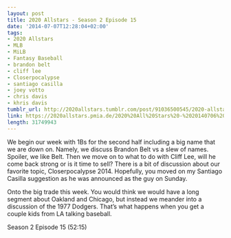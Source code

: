```yaml
---
layout: post
title: 2020 Allstars - Season 2 Episode 15
date: '2014-07-07T12:28:04+02:00'
tags:
- 2020 Allstars
- MLB
- MiLB
- Fantasy Baseball
- brandon belt
- cliff lee
- Closerpocalypse
- santiago casilla
- joey votto
- chris davis
- khris davis
tumblr_url: http://2020allstars.tumblr.com/post/91036500545/2020-allstars-season-2-episode-15
link: https://2020allstars.pmia.de/2020%20All%20Stars%20-%2020140706%20-%20Season%202%20Episode%2015%20%2830%29%20-%20Final.mp3
length: 31749943
---
```

We begin our week with 1Bs for the second half including a big name that we are down on.  Namely, we discuss Brandon Belt vs a slew of names.  Spoiler, we like Belt.  Then we move on to what to do with Cliff Lee, will he come back strong or is it time to sell?  There is a bit of discussion about our favorite topic, Closerpocalypse 2014.  Hopefully, you moved on my Santiago Casilla suggestion as he was announced as the guy on Sunday.

Onto the big trade this week.  You would think we would have a long segment about Oakland and Chicago, but instead we meander into a discussion of the 1977 Dodgers.  That’s what happens when you get a couple kids from LA talking baseball.

Season 2 Episode 15 (52:15)
